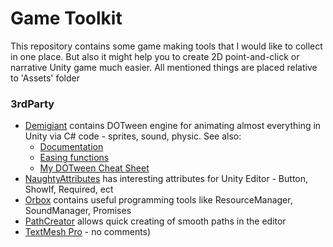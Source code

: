 # Game Toolkit
This repository contains some game making tools that I would like to collect in one place.
But also it might help you to create 2D point-and-click or narrative Unity game much easier.
All mentioned things are placed relative to 'Assets' folder

### 3rdParty
- [Demigiant](https://assetstore.unity.com/packages/tools/animation/dotween-hotween-v2-27676 "AssetStore - DOTween") contains DOTween engine for animating almost everything in Unity via C# code - sprites, sound, physic. See also:
  - [Documentation](http://dotween.demigiant.com/documentation.php)
  - [Easing functions](https://easings.net/)
  - [My DOTween Cheat Sheet](https://gist.github.com/PowerNik/b454f1841aafd7f26852e97c32930d83)
- [NaughtyAttributes](https://assetstore.unity.com/packages/tools/utilities/naughtyattributes-129996 "AssetStore - NaughtyAttributes") has interesting attributes for Unity Editor - Button, ShowIf, Required, ect
- [Orbox](https://bitbucket.org/orbox/orbox/src/master/ "Orbox/master") contains useful programming tools like ResourceManager, SoundManager, Promises
- [PathCreator](https://assetstore.unity.com/packages/tools/utilities/b-zier-path-creator-136082 "AssetStore - Bézier Path Creator") allows quick creating of smooth paths in the editor
- [TextMesh Pro](http://digitalnativestudios.com/textmeshpro/docs/ "Documentation") - no comments)
